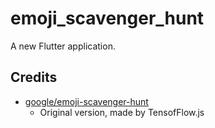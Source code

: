 # emoji_scavenger_hunt

A new Flutter application.

## Credits

- [google/emoji-scavenger-hunt](https://github.com/google/emoji-scavenger-hunt)
  - Original version, made by TensofFlow.js
